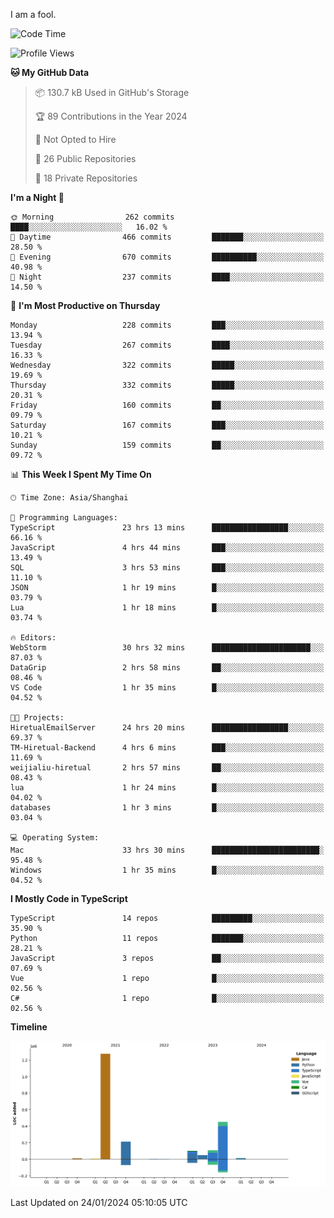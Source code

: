 I am a fool.

<!--START_SECTION:waka-->
![Code Time](http://img.shields.io/badge/Code%20Time-1%2C143%20hrs%2032%20mins-blue)

![Profile Views](http://img.shields.io/badge/Profile%20Views-0-blue)

**🐱 My GitHub Data** 

> 📦 130.7 kB Used in GitHub's Storage 
 > 
> 🏆 89 Contributions in the Year 2024
 > 
> 🚫 Not Opted to Hire
 > 
> 📜 26 Public Repositories 
 > 
> 🔑 18 Private Repositories 
 > 
**I'm a Night 🦉** 

```text
🌞 Morning                262 commits         ████░░░░░░░░░░░░░░░░░░░░░   16.02 % 
🌆 Daytime                466 commits         ███████░░░░░░░░░░░░░░░░░░   28.50 % 
🌃 Evening                670 commits         ██████████░░░░░░░░░░░░░░░   40.98 % 
🌙 Night                  237 commits         ████░░░░░░░░░░░░░░░░░░░░░   14.50 % 
```
📅 **I'm Most Productive on Thursday** 

```text
Monday                   228 commits         ███░░░░░░░░░░░░░░░░░░░░░░   13.94 % 
Tuesday                  267 commits         ████░░░░░░░░░░░░░░░░░░░░░   16.33 % 
Wednesday                322 commits         █████░░░░░░░░░░░░░░░░░░░░   19.69 % 
Thursday                 332 commits         █████░░░░░░░░░░░░░░░░░░░░   20.31 % 
Friday                   160 commits         ██░░░░░░░░░░░░░░░░░░░░░░░   09.79 % 
Saturday                 167 commits         ███░░░░░░░░░░░░░░░░░░░░░░   10.21 % 
Sunday                   159 commits         ██░░░░░░░░░░░░░░░░░░░░░░░   09.72 % 
```


📊 **This Week I Spent My Time On** 

```text
🕑︎ Time Zone: Asia/Shanghai

💬 Programming Languages: 
TypeScript               23 hrs 13 mins      █████████████████░░░░░░░░   66.16 % 
JavaScript               4 hrs 44 mins       ███░░░░░░░░░░░░░░░░░░░░░░   13.49 % 
SQL                      3 hrs 53 mins       ███░░░░░░░░░░░░░░░░░░░░░░   11.10 % 
JSON                     1 hr 19 mins        █░░░░░░░░░░░░░░░░░░░░░░░░   03.79 % 
Lua                      1 hr 18 mins        █░░░░░░░░░░░░░░░░░░░░░░░░   03.74 % 

🔥 Editors: 
WebStorm                 30 hrs 32 mins      ██████████████████████░░░   87.03 % 
DataGrip                 2 hrs 58 mins       ██░░░░░░░░░░░░░░░░░░░░░░░   08.46 % 
VS Code                  1 hr 35 mins        █░░░░░░░░░░░░░░░░░░░░░░░░   04.52 % 

🐱‍💻 Projects: 
HiretualEmailServer      24 hrs 20 mins      █████████████████░░░░░░░░   69.37 % 
TM-Hiretual-Backend      4 hrs 6 mins        ███░░░░░░░░░░░░░░░░░░░░░░   11.69 % 
weijialiu-hiretual       2 hrs 57 mins       ██░░░░░░░░░░░░░░░░░░░░░░░   08.43 % 
lua                      1 hr 24 mins        █░░░░░░░░░░░░░░░░░░░░░░░░   04.02 % 
databases                1 hr 3 mins         █░░░░░░░░░░░░░░░░░░░░░░░░   03.04 % 

💻 Operating System: 
Mac                      33 hrs 30 mins      ████████████████████████░   95.48 % 
Windows                  1 hr 35 mins        █░░░░░░░░░░░░░░░░░░░░░░░░   04.52 % 
```

**I Mostly Code in TypeScript** 

```text
TypeScript               14 repos            █████████░░░░░░░░░░░░░░░░   35.90 % 
Python                   11 repos            ███████░░░░░░░░░░░░░░░░░░   28.21 % 
JavaScript               3 repos             ██░░░░░░░░░░░░░░░░░░░░░░░   07.69 % 
Vue                      1 repo              █░░░░░░░░░░░░░░░░░░░░░░░░   02.56 % 
C#                       1 repo              █░░░░░░░░░░░░░░░░░░░░░░░░   02.56 % 
```



**Timeline**

![Lines of Code chart](https://raw.githubusercontent.com/VeejaLiu/VeejaLiu/master/assets/bar_graph.png)


 Last Updated on 24/01/2024 05:10:05 UTC
<!--END_SECTION:waka-->
